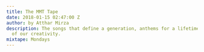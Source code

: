 ```yaml
---
title: The MMT Tape
date: 2018-01-15 02:47:00 Z
author: by Atthar Mirza
description: The songs that define a generation, anthems for a lifetime, the lifeblood
  of our creativity.
mixtape: Mondays
---
```


